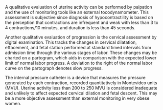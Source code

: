 A qualitative evaluation of uterine activity can be performed by palpation and the use of monitoring tools like an external tocodynamometer. This assessment is subjective since diagnosis of hypocontractility is based on the perception that contractions are infrequent and weak with less than 3 to 4 contractions/10 minutes, and duration is less than 45 seconds.

Another qualitative evaluation of progression is the cervical assessment by digital examination. This tracks the changes in cervical dilatation, effacement, and fetal station performed at standard timed intervals from admission time through the various stages of labor. These changes may be charted on a partogram, which aids in comparison with the expected lower limit of normal labor progress. A deviation to the right of the normal labor curve on the partograph denotes slow progress.

The internal pressure catheter is a device that measures the pressure generated by each contraction, recorded quantitatively in Montevideo units (MVU). Uterine activity less than 200 to 250 MVU is considered inadequate and unlikely to affect expected cervical dilation and fetal descent. This may be a more objective assessment than external monitoring in very obese women.